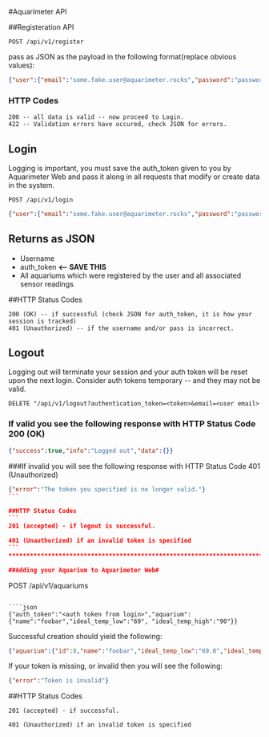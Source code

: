 #Aquarimeter API

##Registeration API

```
POST /api/v1/register
```

pass as JSON as the payload in the following format(replace obvious values):

```json
{"user":{"email":"some.fake.user@aquarimeter.rocks","password":"password123","first_name":"some fake","last_name":"user"}}'
````

### HTTP Codes 

```
200 -- all data is valid -- now proceed to Login.
422 -- Validation errors have occured, check JSON for errors. 
```

## Login

Logging is important, you must save the auth_token given to you by Aquarimeter Web and pass it along in all requests that modify or create data in the system. 

```
POST /api/v1/login
```
```json
{"user":{"email":"some.fake.user@aquarimeter.rocks","password":"password123"}}
```
## Returns as JSON
- Username 
- auth_token **<-- SAVE THIS**
- All aquariums which were registered by the user and all associated sensor readings 


##HTTP Status Codes

```
200 (OK) -- if successful (check JSON for auth_token, it is how your session is tracked)
401 (Unauthorized) -- if the username and/or pass is incorrect.
```

## Logout

Logging out will terminate your session and your auth token will be reset upon the next login. 
Consider auth tokens temporary -- and they may not be valid. 


```
DELETE "/api/v1/logout?authentication_token=<token>&email=<user email>
```
### If valid you see the following response with HTTP Status Code 200 (OK)
```json
{"success":true,"info":"Logged out","data":{}}
```

###If invalid you will see the following response with HTTP Status Code 401 (Unauthorized)
````json
{"error":"The token you specified is no longer valid."}
```

##HTTP Status Codes
```
201 (accepted) - if logout is successful.

401 (Unauthorized) if an invalid token is specified
```
**************************************************************************************************************************

##Adding your Aquarium to Aquarimeter Web#

````
POST /api/v1/aquariums
````

````json
{"auth_token":"<auth token from login>","aquarium": {"name":"foobar","ideal_temp_low":"69", "ideal_temp_high":"90"}}
````

Successful creation should yield the following:

```json
{"aquarium":{"id":8,"name":"foobar","ideal_temp_low":"69.0","ideal_temp_high":"90.0","sensor_readings":[]}}
```

If your token is missing, or invalid then you will see the following:

```json
{"error":"Token is invalid"}
```

##HTTP Status Codes
```
201 (accepted) - if successful.

401 (Unauthorized) if an invalid token is specified
```